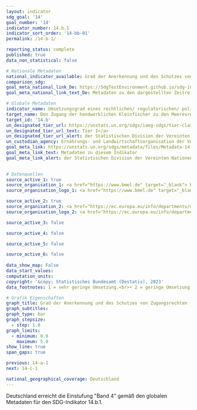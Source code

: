 ```yaml
---
layout: indicator    
sdg_goal: '14'    
goal_number: '14'    
indicator_number: 14.b.1    
indicator_sort_order: '14-bb-01'    
permalink: /14-b-1/    

reporting_status: complete    
published: true    
data_non_statistical: false    

# Nationale Metadaten    
national_indicator_available: Grad der Anerkennung und des Schutzes von Zugangsrechten für Kleinfischerei    
comparison_sdg:     
goal_meta_national_link_De: https://SdgTestEnvironment.github.io/sdg-indicators/public/MetaDe/14.b.1.pdf
goal_meta_national_link_text_De: Metadaten zu den dargestellten Zeitreihen    

# Globale Metadaten    
indicator_name: Umsetzungsgrad eines rechtlichen/ regulatorischen/ politischen/ institutionellen Rahmens, der die Zugangsrechte für Kleinfischerei anerkennt und schützt    
target_name: Den Zugang der handwerklichen Kleinfischer zu den Meeresressourcen und Märkten gewährleisten    
target_id: '14.b'    
un_designated_tier_url: https://unstats.un.org/sdgs/iaeg-sdgs/tier-classification/'    
un_designated_tier_url_text: Tier I</a>    
un_designated_tier_url_alert: der Statistischen Division der Vereinten Nationen    
un_custodian_agency: Ernährungs- und Landwirtschaftsorganisation der Vereinten Nationen (FAO)    
goal_meta_link: https://unstats.un.org/sdgs/metadata/files/Metadata-14-0b-01.pdf    
goal_meta_link_text: Metadaten zu diesem Indikator    
goal_meta_link_alert: der Statistischen Division der Vereinten Nationen    
    

# Datenquellen
source_active_1: true
source_organisation_1: <a href="https://www.bmel.de" target="_blank"> Bundesministerium für Ernährung und Landwirtschaft (BMEL) </a>
source_organisation_logo_1: <a href="https://www.bmel.de" target="_blank"><img src="https://g205sdgs.github.io/sdg-indicators/public/OrgImgDe/bmel.png" alt="Logo bmel" style="height:60px; width:148px"/></a>

source_active_2: true
source_organisation_2: <a href="https://ec.europa.eu/info/departments/maritime-affairs-and-fisheries_de" target="_blank"> Generaldirektion Maritime Angelegenheiten und Fischerei (MARE) </a>
source_organisation_logo_2: <a href="https://ec.europa.eu/info/departments/maritime-affairs-and-fisheries_de" target="_blank"><img src="https://g205sdgs.github.io/sdg-indicators/public/OrgImgDe/europeancommission.png" alt="Logo europeancommission" style="height:60px; width:148px"/></a>

source_active_3: false

source_active_4: false

source_active_5: false

source_active_6: false
    
data_show_map: False    
data_start_values:     
computation_units:     
copyright: '&copy; Statistisches Bundesamt (Destatis), 2023'    
data_footnotes: 1 = sehr geringe Umsetzung.<br>• 2 = geringe Umsetzung.<br>• 3 = mittlere Umsetzung.<br>• 4 = hohe Umsetzung.<br>• 5 = sehr hohe Umsetzung.<br>• Daten sind erst ab 2018 verfügbar.    

# Grafik Eigenschaften    
graph_title: Grad der Anerkennung und des Schutzes von Zugangsrechten für Kleinfischerei
graph_subtitles:    
graph_type: bar
graph_stepsize: 
  - step: 1.0    
graph_limits:
  - minimum: 0.0
    maximum: 5.0
show_line: true
span_gaps: true    

previous: 14-a-1    
next: 14-c-1    

national_geographical_coverage: Deutschland    
---
```



Deutschland erreicht die Einstufung "Band 4" gemäß den globalen Metadaten für den SDG-Indikator 14.b.1.